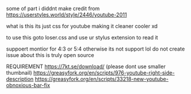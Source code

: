 some of part i diddnt make
credit from
https://userstyles.world/style/2446/youtube-2011

what is this its just css for youtube making it cleaner cooler xd

to use this goto loser.css and use ur stylus extension to read it

suppoert montior for 4:3 or 5:4 otherwise its not support lol
do not create issue about this is truly open source

REQUIREMENT
https://7kt.se/download/ (please dont use smaller thumbnail)
https://greasyfork.org/en/scripts/976-youtube-right-side-description
https://greasyfork.org/en/scripts/33218-new-youtube-obnoxious-bar-fix
